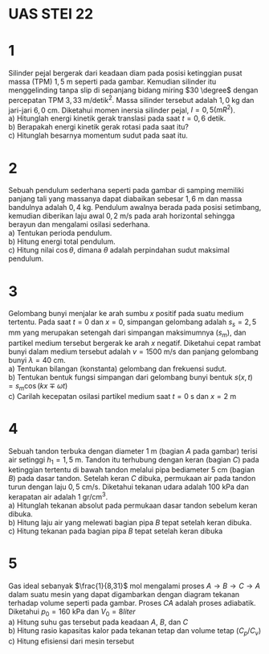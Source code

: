 # UAS STEI 22

# 1
Silinder pejal bergerak dari keadaan diam pada posisi ketinggian pusat massa (TPM) $1,5$ m seperti pada gambar. Kemudian silinder itu menggelinding tanpa slip di sepanjang bidang miring $30 \degree$ dengan percepatan TPM $3,33$ m/detik$^2$. Massa silinder tersebut adalah $1,0$ kg dan jari-jari $6,0$ cm. Diketahui momen inersia silinder pejal, $I = 0,5(mR^2)$.  
a) Hitunglah energi kinetik gerak translasi pada saat $t = 0,6$ detik.  
b) Berapakah energi kinetik gerak rotasi pada saat itu?  
c) Hitunglah besarnya momentum sudut pada saat itu.  

# 2
Sebuah pendulum sederhana seperti pada gambar di samping memiliki panjang tali yang massanya dapat diabaikan sebesar $1,6$ m dan massa bandulnya adalah $0,4$ kg. Pendulum awalnya berada pada posisi setimbang, kemudian diberikan laju awal $0,2$ m/s pada arah horizontal sehingga berayun dan mengalami osilasi sederhana.  
a) Tentukan perioda pendulum.  
b) Hitung energi total pendulum.  
c) Hitung nilai $\cos \theta$, dimana $\theta$ adalah perpindahan sudut maksimal pendulum.  

# 3
Gelombang bunyi menjalar ke arah sumbu $x$ positif pada suatu medium tertentu. Pada saat $t = 0$ dan $x = 0$, simpangan gelombang adalah $s_s = 2,5$ mm yang merupakan setengah dari simpangan maksimumnya $(s_m)$, dan partikel medium tersebut bergerak ke arah $x$ negatif. Diketahui cepat rambat bunyi dalam medium tersebut adalah $v = 1500$ m/s dan panjang gelombang bunyi $\lambda = 40$ cm.  
a) Tentukan bilangan (konstanta) gelombang dan frekuensi sudut.  
b) Tentukan bentuk fungsi simpangan dari gelombang bunyi bentuk $s(x, t) = s_m \cos (kx \mp \omega t)$  
c) Carilah kecepatan osilasi partikel medium saat $t = 0$ s dan $x = 2$ m

# 4
Sebuah tandon terbuka dengan diameter $1$ m (bagian $A$ pada gambar) terisi air setinggi $h_1 = 1,5$ m. Tandon itu terhubung dengan keran (bagian $C$) pada ketinggian tertentu di bawah tandon melalui pipa bediameter $5$ cm (bagian $B$) pada dasar tandon. Setelah keran $C$ dibuka, permukaan air pada tandon turun dengan laju $0,5$ cm/s. Diketahui tekanan udara adalah $100$ kPa dan kerapatan air adalah $1$ gr/cm$^3$.  
a) Hitunglah tekanan absolut pada permukaan dasar tandon sebelum keran dibuka.  
b) Hitung laju air yang melewati bagian pipa $B$ tepat setelah keran dibuka.  
c) Hitung tekanan pada bagian pipa $B$ tepat setelah keran dibuka

# 5
Gas ideal sebanyak $\frac{1}{8,31}$ mol mengalami proses $A \rightarrow B \rightarrow C \rightarrow A$ dalam suatu mesin yang dapat digambarkan dengan diagram tekanan terhadap volume seperti pada gambar. Proses $CA$ adalah proses adiabatik. Diketahui $p_0 = 160$ kPa dan $V_0 = 8 liter$  
a) Hitung suhu gas tersebut pada keadaan $A$, $B$, dan $C$  
b) Hitung rasio kapasitas kalor pada tekanan tetap dan volume tetap $(C_p/C_v)$  
c) Hitung efisiensi dari mesin tersebut